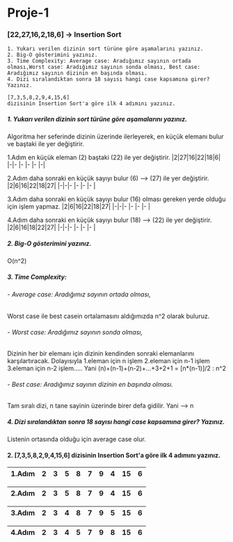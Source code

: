 # Proje-1
### [22,27,16,2,18,6] -> Insertion Sort

    1. Yukarı verilen dizinin sort türüne göre aşamalarını yazınız.
    2. Big-O gösterimini yazınız.
    3. Time Complexity: Average case: Aradığımız sayının ortada olması,Worst case: Aradığımız sayının sonda olması, Best case: Aradığımız sayının dizinin en başında olması.
    4. Dizi sıralandıktan sonra 18 sayısı hangi case kapsamına girer? Yazınız.
    
    [7,3,5,8,2,9,4,15,6]
    dizisinin Insertion Sort'a göre ilk 4 adımını yazınız.

##### 1. Yukarı verilen dizinin sort türüne göre aşamalarını yazınız.

Algoritma her seferinde dizinin üzerinde ilerleyerek, en küçük elemanı bulur ve baştaki ile yer değiştirir.
   
1.Adım en küçük eleman (2) baştaki (22) ile yer değiştirir.
|2|27|16|22|18|6|     
|-|- |- |- |- |-|
    
2.Adım daha sonraki en küçük sayıyı bulur (6) --> (27) ile yer değiştirir.
|2|6|16|22|18|27|
|-|-|- |- |- |- |

3.Adım daha sonraki en küçük sayıyı bulur (16) olması gereken yerde olduğu için işlem yapmaz.
|2|6|16|22|18|27|
|-|-|- |- |- |- |

4.Adım daha sonraki en küçük sayıyı bulur (18) --> (22) ile yer değiştirir.
|2|6|16|18|22|27|
|-|-|- |- |- |- |


     
##### 2. Big-O gösterimini yazınız.

   O(n^2)

##### 3. Time Complexity: 
###### - Average case: Aradığımız sayının ortada olması,
Worst case ile best casein ortalamasını aldığımızda   n^2 olarak buluruz.

###### - Worst case: Aradığımız sayının sonda olması,
Dizinin her bir elemanı için dizinin kendinden sonraki elemanlarını karşılartıracak. Dolayısıyla 
1.eleman için n işlem 
2.eleman için n-1 işlem
3.eleman için n-2 işlem.....
Yani (n)+(n-1)+(n-2)+...+3+2+1 = [n*(n-1)]/2  :  n^2

###### - Best case: Aradığımız sayının dizinin en başında olması.
Tam sıralı dizi, n tane sayinin üzerinde birer defa gidilir. Yani --> n

##### 4. Dizi sıralandıktan sonra 18 sayısı hangi case kapsamına girer? Yazınız.
Listenin ortasında olduğu için average case olur.
    
#### 2. [7,3,5,8,2,9,4,15,6] dizisinin Insertion Sort'a göre ilk 4 adımını yazınız.
 |1.Adım|2|3|5|8|7|9|4|15|6|      
 |------|-|-|-|-|-|-|-|- |-|
 
 |2.Adım|2|3|5|8|7|9|4|15|6|      
 |------|-|-|-|-|-|-|-|- |-|
 
 |3.Adım|2|3|4|8|7|9|5|15|6|      
 |------|-|-|-|-|-|-|-|- |-|
 
 |4.Adım|2|3|4|5|7|9|8|15|6|      
 |------|-|-|-|-|-|-|-|- |-|
